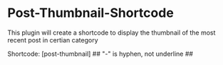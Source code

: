 # Post-Thumbnail-Shortcode
This plugin will create a shortcode to display the thumbnail of the most recent post in certian category

Shortcode: [post-thumbnail] ## "-" is hyphen, not underline ##
